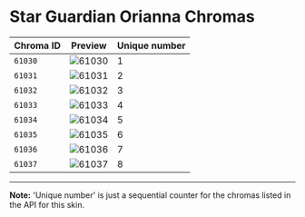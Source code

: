 # Star Guardian Orianna Chromas

| Chroma ID | Preview | Unique number |
|---|---|---|
| `61030` | ![61030](https://raw.communitydragon.org/latest/plugins/rcp-be-lol-game-data/global/default/v1/champion-chroma-images/61/61030.png) | 1 |
| `61031` | ![61031](https://raw.communitydragon.org/latest/plugins/rcp-be-lol-game-data/global/default/v1/champion-chroma-images/61/61031.png) | 2 |
| `61032` | ![61032](https://raw.communitydragon.org/latest/plugins/rcp-be-lol-game-data/global/default/v1/champion-chroma-images/61/61032.png) | 3 |
| `61033` | ![61033](https://raw.communitydragon.org/latest/plugins/rcp-be-lol-game-data/global/default/v1/champion-chroma-images/61/61033.png) | 4 |
| `61034` | ![61034](https://raw.communitydragon.org/latest/plugins/rcp-be-lol-game-data/global/default/v1/champion-chroma-images/61/61034.png) | 5 |
| `61035` | ![61035](https://raw.communitydragon.org/latest/plugins/rcp-be-lol-game-data/global/default/v1/champion-chroma-images/61/61035.png) | 6 |
| `61036` | ![61036](https://raw.communitydragon.org/latest/plugins/rcp-be-lol-game-data/global/default/v1/champion-chroma-images/61/61036.png) | 7 |
| `61037` | ![61037](https://raw.communitydragon.org/latest/plugins/rcp-be-lol-game-data/global/default/v1/champion-chroma-images/61/61037.png) | 8 |

---

**Note:** 'Unique number' is just a sequential counter for the chromas listed in the API for this skin.